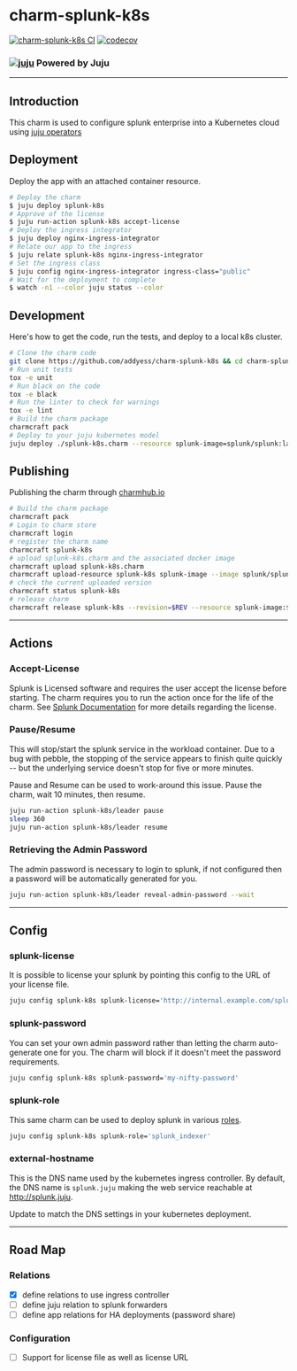 # charm-splunk-k8s

[![charm-splunk-k8s CI](https://github.com/addyess/charm-splunk-k8s/actions/workflows/main.yml/badge.svg)](https://github.com/addyess/charm-splunk-k8s/actions/workflows/main.yml)
[![codecov](https://codecov.io/gh/addyess/charm-splunk-k8s/branch/main/graph/badge.svg?token=T27QYE2PCI)](https://codecov.io/gh/addyess/charm-splunk-k8s)

### [![juju](https://assets.ubuntu.com/v1/bbea397b-Logo+no+square.svg)](https://juju.is/ "Juju Operators") Powered by Juju

----------------
Introduction
------------
This charm is used to configure splunk enterprise into a Kubernetes cloud using [juju operators](https://juju.is/ "Juju")

## Deployment
Deploy the app with an attached container resource.
```bash
# Deploy the charm
$ juju deploy splunk-k8s
# Approve of the license
$ juju run-action splunk-k8s accept-license
# Deploy the ingress integrator
$ juju deploy nginx-ingress-integrator
# Relate our app to the ingress
$ juju relate splunk-k8s nginx-ingress-integrator
# Set the ingress class
$ juju config nginx-ingress-integrator ingress-class="public"
# Wait for the deployment to complete
$ watch -n1 --color juju status --color
```

## Development
Here's how to get the code, run the tests, and deploy to a local k8s cluster.
```bash
# Clone the charm code
git clone https://github.com/addyess/charm-splunk-k8s && cd charm-splunk-k8s
# Run unit tests
tox -e unit
# Run black on the code
tox -e black
# Run the linter to check for warnings
tox -e lint
# Build the charm package
charmcraft pack
# Deploy to your juju kubernetes model
juju deploy ./splunk-k8s.charm --resource splunk-image=splunk/splunk:latest
```

## Publishing
Publishing the charm through [charmhub.io](https://juju.is/docs/sdk/publishing)
```bash
# Build the charm package
charmcraft pack
# Login to charm store
charmcraft login
# register the charm name
charmcraft splunk-k8s
# upload splunk-k8s.charm and the associated docker image
charmcraft upload splunk-k8s.charm
charmcraft upload-resource splunk-k8s splunk-image --image splunk/splunk:latest
# check the current uploaded version
charmcraft status splunk-k8s
# release charm
charmcraft release splunk-k8s --revision=$REV --resource splunk-image:$RSC_REV --channel=beta
```

----------------
Actions
----------

### Accept-License
Splunk is Licensed software and requires the user accept the license before starting.
The charm requires you to run the action once for the life of the charm. See 
[Splunk Documentation](https://docs.splunk.com/Documentation/Splunk/8.1.3/Admin/HowSplunklicensingworks) 
for more details regarding the license.

### Pause/Resume
This will stop/start the splunk service in the workload container. Due to a bug 
with pebble, the stopping of the service appears to finish quite quickly -- 
but the underlying service doesn't stop for five or more minutes. 

Pause and Resume can be used to work-around this issue. Pause the charm, 
wait 10 minutes, then resume.

```bash
juju run-action splunk-k8s/leader pause
sleep 360
juju run-action splunk-k8s/leader resume
```

### Retrieving the Admin Password
The admin password is necessary to login to splunk, if not configured then 
a password will be automatically generated for you. 
```bash
juju run-action splunk-k8s/leader reveal-admin-password --wait
```

----------------
Config
------

### splunk-license
It is possible to license your splunk by pointing this config to the URL of your
license file.
```bash
juju config splunk-k8s splunk-license='http://internal.example.com/splunk-license'
```

### splunk-password
You can set your own admin password rather than letting the charm auto-generate
one for you.  The charm will block if it doesn't meet the password requirements.
```bash
juju config splunk-k8s splunk-password='my-nifty-password'
```

### splunk-role
This same charm can be used to deploy splunk in various [roles](https://github.com/splunk/splunk-ansible/tree/develop/roles).
```bash
juju config splunk-k8s splunk-role='splunk_indexer'
```

### external-hostname
This is the DNS name used by the kubernetes ingress controller.  By default, 
the DNS name is `splunk.juju` making the web service reachable at http://splunk.juju.

Update to match the DNS settings in your kubernetes deployment. 

-------------------
Road Map
---------

### Relations
* [x] define relations to use ingress controller 
* [ ] define juju relation to splunk forwarders
* [ ] define app relations for HA deployments (password share)

### Configuration
* [ ] Support for license file as well as license URL
